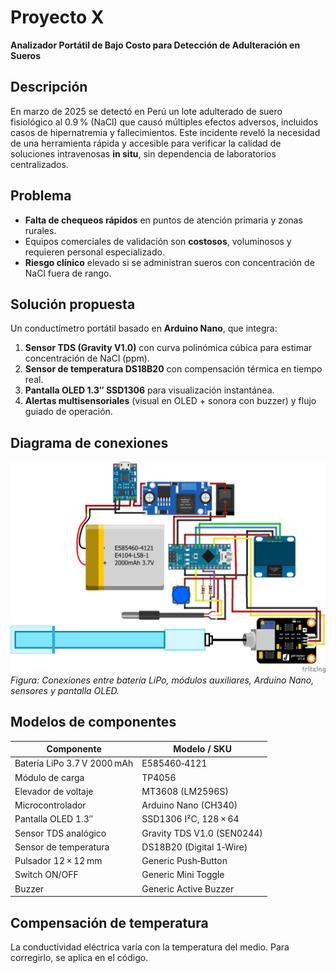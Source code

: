 # Proyecto X  
**Analizador Portátil de Bajo Costo para Detección de Adulteración en Sueros**


## Descripción  
En marzo de 2025 se detectó en Perú un lote adulterado de suero fisiológico al 0.9 % (NaCl) que causó múltiples efectos adversos, incluidos casos de hipernatremia y fallecimientos. Este incidente reveló la necesidad de una herramienta rápida y accesible para verificar la calidad de soluciones intravenosas **in situ**, sin dependencia de laboratorios centralizados.


## Problema  
- **Falta de chequeos rápidos** en puntos de atención primaria y zonas rurales.  
- Equipos comerciales de validación son **costosos**, voluminosos y requieren personal especializado.  
- **Riesgo clínico** elevado si se administran sueros con concentración de NaCl fuera de rango.


## Solución propuesta  
Un conductímetro portátil basado en **Arduino Nano**, que integra:  
1. **Sensor TDS (Gravity V1.0)** con curva polinómica cúbica para estimar concentración de NaCl (ppm).  
2. **Sensor de temperatura DS18B20** con compensación térmica en tiempo real.  
3. **Pantalla OLED 1.3″ SSD1306** para visualización instantánea.  
4. **Alertas multisensoriales** (visual en OLED + sonora con buzzer) y flujo guiado de operación.


## Diagrama de conexiones  
![Diagrama de conexiones completo](diagrama_conexiones.png)
*Figura: Conexiones entre batería LiPo, módulos auxiliares, Arduino Nano, sensores y pantalla OLED.*


## Modelos de componentes

| Componente                      | Modelo / SKU                 |
|---------------------------------|------------------------------|
| Batería LiPo 3.7 V 2000 mAh      | E585460‑4121                 |
| Módulo de carga                 | TP4056                       |
| Elevador de voltaje             | MT3608 (LM2596S)             |
| Microcontrolador                | Arduino Nano (CH340)         |
| Pantalla OLED 1.3″              | SSD1306 I²C, 128 × 64         |
| Sensor TDS analógico            | Gravity TDS V1.0 (SEN0244)   |
| Sensor de temperatura           | DS18B20 (Digital 1‑Wire)     |
| Pulsador 12 × 12 mm               | Generic Push‑Button          |
| Switch ON/OFF                   | Generic Mini Toggle          |
| Buzzer                          | Generic Active Buzzer        |


## Compensación de temperatura  
La conductividad eléctrica varía con la temperatura del medio. Para corregirlo, se aplica en el código.
